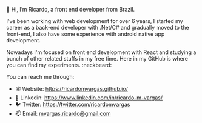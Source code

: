 👋 Hi, I’m Ricardo, a front end developer from Brazil.

I've been working with web development for over 6 years, I started my career as a back-end developer with .Net/C# and gradually moved to the front-end, I also have some experience with android native app development.

Nowadays I'm focused on front end development with React and studying a bunch of other related stuffs in my free time. Here in my GitHub is where you can find my experiments. :neckbeard:

You can reach me through:
- :spider_web: Website: https://ricardomvargas.github.io/
- :bust_in_silhouette: Linkedin: https://www.linkedin.com/in/ricardo-m-vargas/
- :bird: Twitter: https://twitter.com/ricardomvargas
- 📫 Email: mvargas.ricardo@gmail.com
